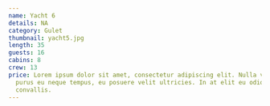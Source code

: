 ```yaml
---
name: Yacht 6
details: NA
category: Gulet
thumbnail: yacht5.jpg
length: 35
guests: 16
cabins: 8
crew: 13
price: Lorem ipsum dolor sit amet, consectetur adipiscing elit. Nulla vestibulum
  purus eu neque tempus, eu posuere velit ultricies. In at elit eu odio lacinia
  convallis.
---
```

